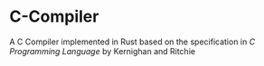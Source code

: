 # C-Compiler

A C Compiler implemented in Rust based on the specification in _C Programming Language_ by Kernighan and Ritchie
